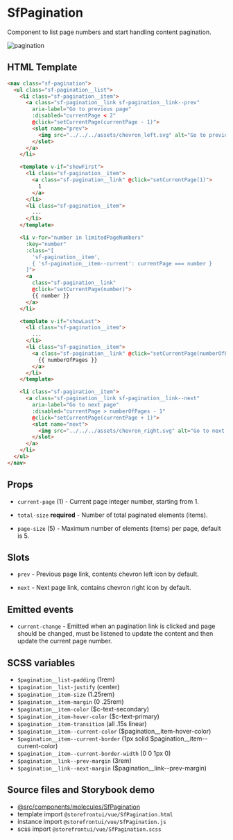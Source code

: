 # SfPagination

<!-- Write about general purpose of the component. Include screenshot (to be replaced with a live example once we migrate to vuepress) -->

Component to list page numbers and start handling content pagination.

![pagination](https://screenshotscdn.firefoxusercontent.com/images/6b8c6357-8464-43ba-8dd7-159044bf37bb.png)

## HTML Template

<!-- Just paste HTML template. It's much better description than any other code -->

````html
<nav class="sf-pagination">
  <ul class="sf-pagination__list">
    <li class="sf-pagination__item">
      <a class="sf-pagination__link sf-pagination__link--prev"
        aria-label="Go to previous page"
        :disabled="currentPage < 2"
        @click="setCurrentPage(currentPage - 1)">
        <slot name="prev">
          <img src="../../../assets/chevron_left.svg" alt="Go to previous page" class="sf-pagination__icon"/>
        </slot>
      </a>
    </li>

    <template v-if="showFirst">
      <li class="sf-pagination__item">
        <a class="sf-pagination__link" @click="setCurrentPage(1)">
          1
        </a>
      </li>
      <li class="sf-pagination__item">
        ...
      </li>
    </template>

    <li v-for="number in limitedPageNumbers"
      :key="number"
      :class="[
        'sf-pagination__item',
        { 'sf-pagination__item--current': currentPage === number }
      ]">
      <a
        class="sf-pagination__link"
        @click="setCurrentPage(number)">
        {{ number }}
      </a>
    </li>

    <template v-if="showLast">
      <li class="sf-pagination__item">
        ...
      </li>
      <li class="sf-pagination__item">
        <a class="sf-pagination__link" @click="setCurrentPage(numberOfPages)">
          {{ numberOfPages }}
        </a>
      </li>
    </template>

    <li class="sf-pagination__item">
      <a class="sf-pagination__link sf-pagination__link--next"
        aria-label="Go to next page"
        :disabled="currentPage > numberOfPages - 1"
        @click="setCurrentPage(currentPage + 1)">
        <slot name="next">
          <img src="../../../assets/chevron_right.svg" alt="Go to next page" class="sf-pagination__icon"/>
        </slot>
      </a>
    </li>
  </ul>
</nav>
````

## Props

<!--Write down props and their purpose -->

- `current-page` (1) - Current page integer number, starting from 1.

- `total-size` **required** - Number of total paginated elements (items).

- `page-size` (5) - Maximum number of elements (items) per page, default is 5.

## Slots

<!-- Describe slots and their purpose -->

- `prev` - Previous page link, contents chevron left icon by default.

- `next` - Next page link, contains chevron right icon by default.

## Emitted events

- `current-change` - Emitted when an pagination link is clicked and
page should be changed, must be listened to update the content and
then update the current page number.

## SCSS variables

<!-- Write down SCSS variables available for configuration -->

- `$pagination__list-padding` (1rem)
- `$pagination__list-justify` (center)
- `$pagination__item-size` (1.25rem)
- `$pagination__item-margin` (0 .25rem)
- `$pagination__item-color` ($c-text-secondary)
- `$pagination__item-hover-color` ($c-text-primary)
- `$pagination__item-transition` (all .15s linear)
- `$pagination__item--current-color` ($pagination__item-hover-color)
- `$pagination__item--current-border` (1px solid $pagination__item--current-color)
- `$pagination__item--current-border-width` (0 0 1px 0)
- `$pagination__link--prev-margin` (3rem)
- `$pagination__link--next-margin` ($pagination__link--prev-margin)

## Source files and Storybook demo

- [@src/components/molecules/SfPagination](https://github.com/DivanteLtd/storefront-ui/tree/master/src/components/molecules/SfPagination)
- template import `@storefrontui/vue/SfPagination.html`
- instance import `@storefrontui/vue/SfPagination.js`
- scss import `@storefrontui/vue/SfPagination.scss`
